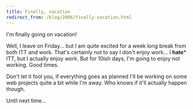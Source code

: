 ```yaml
---
title: Finally, vacation
redirect_from: /blog/2006/finally-vacation.html
---
```


I'm finally going on vacation!

Well, I leave on Friday... but I am quite excited for a week long break from
both ITT and work. That's certainly not to say I don't enjoy work... I
**hate*** ITT, but I actually enjoy work. But for 10ish days, I'm going to
enjoy not working. Good times.

Don't let it fool you, if everything goes as planned I'll be working on some
web projects quite a bit while I'm away. Who knows if it'll actually happen
though.

Until next time...
